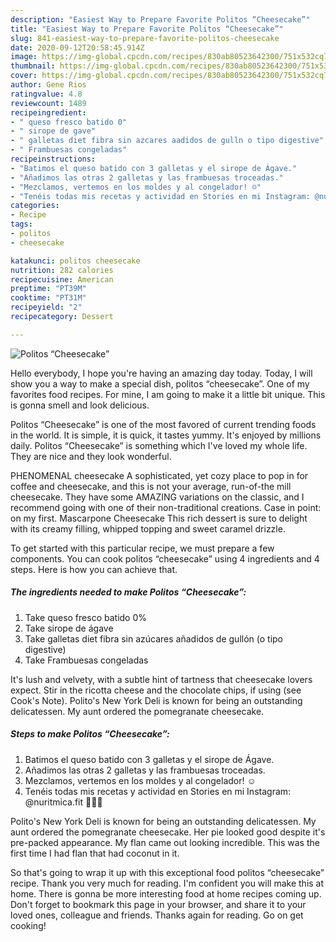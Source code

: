 ```yaml
---
description: "Easiest Way to Prepare Favorite Politos “Cheesecake”"
title: "Easiest Way to Prepare Favorite Politos “Cheesecake”"
slug: 841-easiest-way-to-prepare-favorite-politos-cheesecake
date: 2020-09-12T20:58:45.914Z
image: https://img-global.cpcdn.com/recipes/830ab80523642300/751x532cq70/politos-cheesecake-foto-principal.jpg
thumbnail: https://img-global.cpcdn.com/recipes/830ab80523642300/751x532cq70/politos-cheesecake-foto-principal.jpg
cover: https://img-global.cpcdn.com/recipes/830ab80523642300/751x532cq70/politos-cheesecake-foto-principal.jpg
author: Gene Rios
ratingvalue: 4.8
reviewcount: 1489
recipeingredient:
- " queso fresco batido 0"
- " sirope de gave"
- " galletas diet fibra sin azcares aadidos de gulln o tipo digestive"
- " Frambuesas congeladas"
recipeinstructions:
- "Batimos el queso batido con 3 galletas y el sirope de Ágave."
- "Añadimos las otras 2 galletas y las frambuesas troceadas."
- "Mezclamos, vertemos en los moldes y al congelador! ☺️"
- "Tenéis todas mis recetas y actividad en Stories en mi Instagram: @nuritmica.fit 🤸🏾‍♀️"
categories:
- Recipe
tags:
- politos
- cheesecake

katakunci: politos cheesecake 
nutrition: 282 calories
recipecuisine: American
preptime: "PT39M"
cooktime: "PT31M"
recipeyield: "2"
recipecategory: Dessert

---
```



![Politos “Cheesecake”](https://img-global.cpcdn.com/recipes/830ab80523642300/751x532cq70/politos-cheesecake-foto-principal.jpg)

Hello everybody, I hope you're having an amazing day today. Today, I will show you a way to make a special dish, politos “cheesecake”. One of my favorites food recipes. For mine, I am going to make it a little bit unique. This is gonna smell and look delicious.

Politos “Cheesecake” is one of the most favored of current trending foods in the world. It is simple, it is quick, it tastes yummy. It's enjoyed by millions daily. Politos “Cheesecake” is something which I've loved my whole life. They are nice and they look wonderful.

PHENOMENAL cheesecake A sophisticated, yet cozy place to pop in for coffee and cheesecake, and this is not your average, run-of-the mill cheesecake. They have some AMAZING variations on the classic, and I recommend going with one of their non-traditional creations. Case in point: on my first. Mascarpone Cheesecake This rich dessert is sure to delight with its creamy filling, whipped topping and sweet caramel drizzle.


To get started with this particular recipe, we must prepare a few components. You can cook politos “cheesecake” using 4 ingredients and 4 steps. Here is how you can achieve that.

<!--inarticleads1-->

##### The ingredients needed to make Politos “Cheesecake”:

1. Take  queso fresco batido 0%
1. Take  sirope de ágave
1. Take  galletas diet fibra sin azúcares añadidos de gullón (o tipo digestive)
1. Take  Frambuesas congeladas


It&#39;s lush and velvety, with a subtle hint of tartness that cheesecake lovers expect. Stir in the ricotta cheese and the chocolate chips, if using (see Cook&#39;s Note). Polito&#39;s New York Deli is known for being an outstanding delicatessen. My aunt ordered the pomegranate cheesecake. 

<!--inarticleads2-->

##### Steps to make Politos “Cheesecake”:

1. Batimos el queso batido con 3 galletas y el sirope de Ágave.
1. Añadimos las otras 2 galletas y las frambuesas troceadas.
1. Mezclamos, vertemos en los moldes y al congelador! ☺️
1. Tenéis todas mis recetas y actividad en Stories en mi Instagram: @nuritmica.fit 🤸🏾‍♀️


Polito&#39;s New York Deli is known for being an outstanding delicatessen. My aunt ordered the pomegranate cheesecake. Her pie looked good despite it&#39;s pre-packed appearance. My flan came out looking incredible. This was the first time I had flan that had coconut in it. 

So that's going to wrap it up with this exceptional food politos “cheesecake” recipe. Thank you very much for reading. I'm confident you will make this at home. There is gonna be more interesting food at home recipes coming up. Don't forget to bookmark this page in your browser, and share it to your loved ones, colleague and friends. Thanks again for reading. Go on get cooking!
